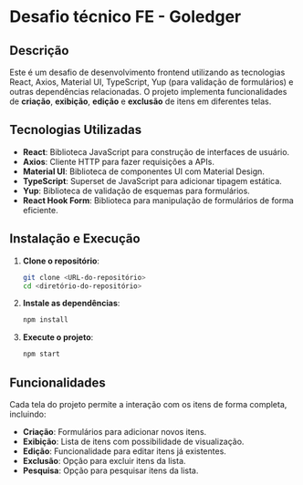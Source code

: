 # Desafio técnico FE - Goledger

## Descrição

Este é um desafio de desenvolvimento frontend utilizando as tecnologias React, Axios, Material UI, TypeScript, Yup (para validação de formulários) e outras dependências relacionadas. O projeto implementa funcionalidades de **criação**, **exibição**, **edição** e **exclusão** de itens em diferentes telas.

## Tecnologias Utilizadas

- **React**: Biblioteca JavaScript para construção de interfaces de usuário.
- **Axios**: Cliente HTTP para fazer requisições a APIs.
- **Material UI**: Biblioteca de componentes UI com Material Design.
- **TypeScript**: Superset de JavaScript para adicionar tipagem estática.
- **Yup**: Biblioteca de validação de esquemas para formulários.
- **React Hook Form**: Biblioteca para manipulação de formulários de forma eficiente.

## Instalação e Execução

1. **Clone o repositório**:

   ```bash
   git clone <URL-do-repositório>
   cd <diretório-do-repositório>

   ```

2. **Instale as dependências**:

   ```bash
   npm install

   ```

3. **Execute o projeto**:
   ```bash
   npm start
   ```

## Funcionalidades

Cada tela do projeto permite a interação com os itens de forma completa, incluindo:

- **Criação**: Formulários para adicionar novos itens.
- **Exibição**: Lista de itens com possibilidade de visualização.
- **Edição**: Funcionalidade para editar itens já existentes.
- **Exclusão**: Opção para excluir itens da lista.
- **Pesquisa**: Opção para pesquisar itens da lista.
